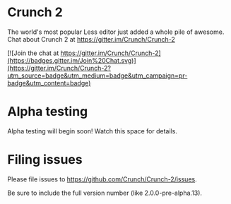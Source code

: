 Crunch 2
===
The world's most popular Less editor just added a whole pile of awesome.
Chat about Crunch 2 at https://gitter.im/Crunch/Crunch-2

[![Join the chat at https://gitter.im/Crunch/Crunch-2](https://badges.gitter.im/Join%20Chat.svg)](https://gitter.im/Crunch/Crunch-2?utm_source=badge&utm_medium=badge&utm_campaign=pr-badge&utm_content=badge)

Alpha testing
====
Alpha testing will begin soon! Watch this space for details.

Filing issues
====
Please file issues to https://github.com/Crunch/Crunch-2/issues.

Be sure to include the full version number (like 2.0.0-pre-alpha.13).
